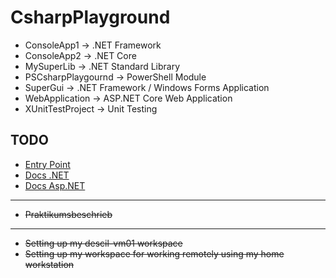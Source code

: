 # CsharpPlayground

- ConsoleApp1 -> .NET Framework
- ConsoleApp2 -> .NET Core
- MySuperLib -> .NET Standard Library
- PSCsharpPlaygournd -> PowerShell Module
- SuperGui -> .NET Framework / Windows Forms Application
- WebApplication -> ASP.NET Core Web Application
- XUnitTestProject -> Unit Testing

## TODO

- [Entry Point](https://dot.net)
- [Docs .NET](https://docs.microsoft.com/en-us/dotnet/)
- [Docs Asp.NET](https://docs.microsoft.com/en-us/aspnet/)
---
- ~~Praktikumsbeschrieb~~
---
- ~~Setting up my descil-vm01 workspace~~
- ~~Setting up my workspace for working remotely using my home workstation~~

